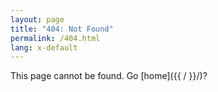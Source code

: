 ```yaml
---
layout: page
title: "404: Not Found"
permalink: /404.html
lang: x-default
---
```


This page cannot be found. Go [home]({{ / }}/)?
